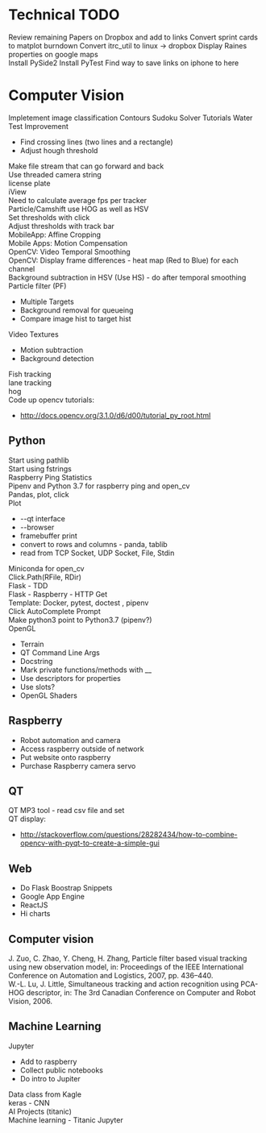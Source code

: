 # Technical TODO  
Review remaining Papers on Dropbox and add to links
Convert sprint cards to matplot burndown
Convert itrc_util to linux -> dropbox
Display Raines properties on google maps  
Install PySide2
Install PyTest
Find way to save links on iphone to here

# Computer Vision
Impletement image classification
Contours
Sudoku Solver
Tutorials
Water Test Improvement  
- Find crossing lines (two lines and a rectangle)  
- Adjust hough threshold  

Make file stream that can go forward and back  
Use threaded camera string  
license plate  
iView  
Need to calculate average fps per tracker  
Particle/Camshift use HOG as well as HSV  
Set thresholds with click  
Adjust thresholds with track bar  
MobileApp: Affine Cropping  
Mobile Apps: Motion Compensation  
OpenCV: Video Temporal Smoothing  
OpenCV: Display frame differences - heat map (Red to Blue) for each channel  
Background subtraction in HSV (Use HS) - do after temporal smoothing  
Particle filter (PF)  
- Multiple Targets  
- Background removal for queueing  
- Compare image hist to target hist  

Video Textures  
- Motion subtraction  
- Background detection  

Fish tracking  
lane tracking  
hog  
Code up opencv tutorials:  
+ http://docs.opencv.org/3.1.0/d6/d00/tutorial_py_root.html  

## Python  
Start using pathlib  
Start using fstrings  
Raspberry Ping Statistics  
Pipenv and Python 3.7 for raspberry ping and open_cv  
Pandas, plot, click  
Plot  
- --qt interface  
- --browser  
- framebuffer print  
- convert to rows and columns - panda, tablib  
- read from TCP Socket, UDP Socket, File, Stdin  

Miniconda for open_cv  
Click.Path(RFile, RDir)  
Flask - TDD  
Flask - Raspberry - HTTP Get  
Template: Docker, pytest, doctest , pipenv  
Click AutoComplete Prompt  
Make python3 point to Python3.7 (pipenv?)  
OpenGL  
- Terrain  
- QT Command Line Args  
- Docstring  
- Mark private functions/methods with __  
- Use descriptors for properties  
- Use slots?  
- OpenGL Shaders  

## Raspberry  
- Robot automation and camera  
- Access raspberry outside of network  
- Put website onto raspberry  
- Purchase Raspberry camera servo  

## QT
QT MP3 tool - read csv file and set  
QT display:  
+ http://stackoverflow.com/questions/28282434/how-to-combine-opencv-with-pyqt-to-create-a-simple-gui  

## Web  
- Do Flask Boostrap Snippets  
- Google App Engine  
- ReactJS  
- Hi charts  


## Computer vision  
J. Zuo, C. Zhao, Y. Cheng, H. Zhang, Particle filter based visual tracking using new observation model, in: Proceedings of the IEEE International Conference on Automation and Logistics, 2007, pp. 436–440.  
W.-L. Lu, J. Little, Simultaneous tracking and action recognition using PCA-HOG descriptor, in: The 3rd Canadian Conference on Computer and Robot Vision, 2006.  

## Machine Learning  
Jupyter  
- Add to raspberry  
- Collect public notebooks  
- Do intro to Jupiter  

Data class from Kagle  
keras - CNN  
AI Projects (titanic)  
Machine learning - Titanic Jupyter  
